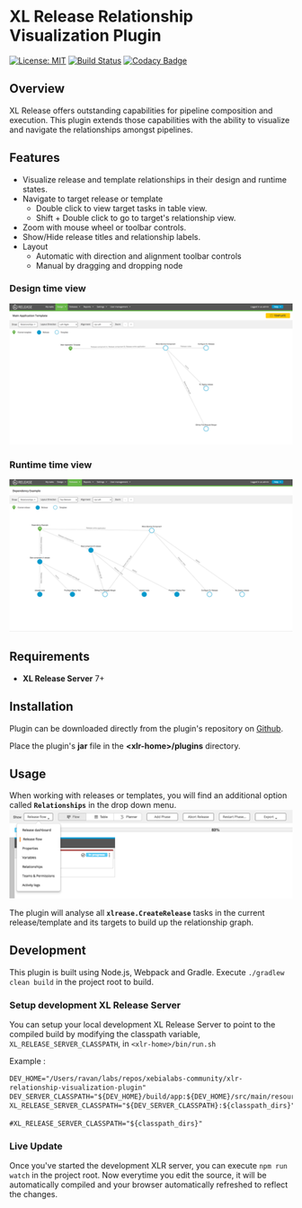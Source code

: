 # XL Release Relationship Visualization Plugin

[![License: MIT](https://img.shields.io/badge/License-MIT-yellow.svg)](https://opensource.org/licenses/MIT)
[![Build Status](https://travis-ci.org/xebialabs-community/xlr-relationships-visualization-plugin.svg?branch=master)](https://travis-ci.org/xebialabs-community/xlr-relationships-visualization-plugin)
[![Codacy Badge](https://api.codacy.com/project/badge/Grade/dd9fbe9c3da043cd87997378b4fd91a3)](https://www.codacy.com/app/ravan/xlr-relationships-visualization-plugin?utm_source=github.com&amp;utm_medium=referral&amp;utm_content=xebialabs-community/xlr-relationships-visualization-plugin&amp;utm_campaign=Badge_Grade)
## Overview ##


XL Release offers outstanding capabilities for pipeline composition and execution. This plugin extends those capabilities
with the ability to visualize and navigate the relationships amongst pipelines.

  
## Features ##

* Visualize release and template relationships in their design and runtime states.
* Navigate to target release or template
    * Double click to view target tasks in table view.
    * Shift + Double click to go to target's relationship view.
* Zoom with mouse wheel or toolbar controls.
* Show/Hide release titles and relationship labels.
* Layout
    * Automatic with direction and alignment toolbar controls
    * Manual by dragging and dropping node

### Design time view
![Overview](images/designtime-overview.png)

### Runtime time view
![Overview](images/runtime-overview.png)

## Requirements ##

* **XL Release Server** 7+
		

## Installation ##


Plugin can be downloaded directly from the plugin's repository on [Github](https://github.com/xebialabs-community/xlr-relationships-visualization-plugin/releases).

Place the plugin's **jar** file in the __&lt;xlr-home&gt;/plugins__ directory. 

## Usage ##

When working with releases or templates, you will find an additional option called **`Relationships`** in the drop down menu.
![Menu](images/menu.png)

The plugin will analyse all **`xlrease.CreateRelease`** tasks in the current release/template and its targets to build up the relationship graph.

## Development ##

This plugin is built using Node.js, Webpack and Gradle.
Execute `./gradlew clean build` in the project root to build.

### Setup development XL Release Server ###

You can setup your local development XL Release Server to point to the compiled build by modifying the classpath variable, `XL_RELEASE_SERVER_CLASSPATH`, in `<xlr-home>/bin/run.sh` 

Example :

```
DEV_HOME="/Users/ravan/labs/repos/xebialabs-community/xlr-relationship-visualization-plugin"
DEV_SERVER_CLASSPATH="${DEV_HOME}/build/app:${DEV_HOME}/src/main/resources/:${DEV_HOME}/src/main/jython/"
XL_RELEASE_SERVER_CLASSPATH="${DEV_SERVER_CLASSPATH}:${classpath_dirs}"

#XL_RELEASE_SERVER_CLASSPATH="${classpath_dirs}"
```

### Live Update ###

Once you've started the development XLR server, you can execute `npm run watch` in the project root.  Now everytime you edit the source, it will be automatically compiled and your browser automatically refreshed to reflect the changes.

